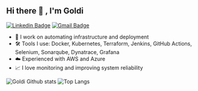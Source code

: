 ## Hi there 👋 , I'm Goldi
[![Linkedin Badge](https://img.shields.io/badge/-Goldi-blue?style=flat-square&logo=Linkedin&logoColor=white&link=https://www.linkedin.com/in/goldi-firmansyah/)](https://www.linkedin.com/in/goldi-firmansyah/)
[![Gmail Badge](https://img.shields.io/badge/-goldifirmansyah10@gmail.com-c14438?style=flat-square&logo=Gmail&logoColor=white&link=mailto:goldifirmansyah10@gmail.com)](mailto:goldifirmansyah10@gmail.com)

- 🔭 I work on automating infrastructure and deployment
- 🛠️ Tools I use: Docker, Kubernetes, Terraform, Jenkins, GitHub Actions, Selenium, Sonarqube, Dynatrace, Grafana
- ☁️ Experienced with AWS and Azure
- 📈 I love monitoring and improving system reliability
<!--
**GChan-Ch/GChan-Ch** is a ✨ _special_ ✨ repository because its `README.md` (this file) appears on your GitHub profile.
You can click the Preview link to take a look at your changes.
--->
<!--
<img align="center" src="https://github-readme-stats.vercel.app/api?username=GChan-Ch&include_all_commits=true&count_private=true&show_icons=true&line_height=20&title_color=7A7ADB&icon_color=2234AE&text_color=D3D3D3&bg_color=0,000000,130F40" alt="ABSphreak's Github Stats">
--->
![Goldi Github stats](https://github-readme-stats.vercel.app/api?username=GChan-Ch&include_all_commits=true&count_private=true&show_icons=true&line_height=20&title_color=7A7ADB&icon_color=2234AE&text_color=D3D3D3&bg_color=0,000000,130F40) ![Top Langs](https://github-readme-stats.vercel.app/api/top-langs/?username=GChan-Ch&theme=tokyonight)

